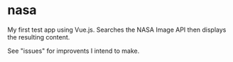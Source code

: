 # nasa

My first test app using Vue.js. Searches the NASA Image API then displays the resulting content.

See "issues" for improvents I intend to make.
